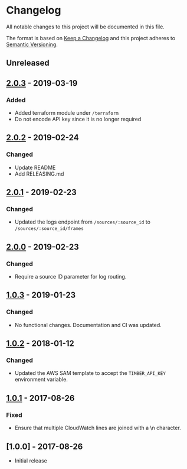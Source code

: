 # Changelog

All notable changes to this project will be documented in this file.

The format is based on [Keep a Changelog](http://keepachangelog.com/en/1.0.0/)
and this project adheres to [Semantic Versioning](http://semver.org/spec/v2.0.0.html).

## Unreleased

## [2.0.3] - 2019-03-19

### Added

  - Added terraform module under `/terraform`
  - Do not encode API key since it is no longer required

## [2.0.2] - 2019-02-24

### Changed

  - Update README
  - Add RELEASING.md

## [2.0.1] - 2019-02-23

### Changed

  - Updated the logs endpoint from `/sources/:source_id` to `/sources/:source_id/frames`

## [2.0.0] - 2019-02-23

### Changed

  - Require a source ID parameter for log routing.

## [1.0.3] - 2019-01-23

### Changed

  - No functional changes. Documentation and CI was updated.

## [1.0.2] - 2018-01-12

### Changed

  - Updated the AWS SAM template to accept the `TIMBER_API_KEY` environment variable.

## [1.0.1] - 2017-08-26

### Fixed

  - Ensure that multiple CloudWatch lines are joined with a \n character.

## [1.0.0] - 2017-08-26

- Initial release


[Unreleased]: https://github.com/timberio/timber-cloudwatch-logs-lambda-function/compare/v2.0.3...HEAD
[2.0.3]: https://github.com/timberio/odin/compare/v2.0.2...v2.0.3
[2.0.2]: https://github.com/timberio/odin/compare/v2.0.1...v2.0.2
[2.0.1]: https://github.com/timberio/odin/compare/v2.0.0...v2.0.1
[2.0.0]: https://github.com/timberio/odin/compare/v1.0.3...v2.0.0
[1.0.3]: https://github.com/timberio/odin/compare/v1.0.2...v1.0.3
[1.0.2]: https://github.com/timberio/odin/compare/v1.0.1...v1.0.2
[1.0.1]: https://github.com/timberio/odin/compare/v1.0.0...v1.0.1
